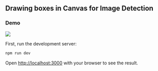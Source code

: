 ## Drawing boxes in Canvas for Image Detection

### Demo
![](https://i.imgflip.com/9031l0.gif)

First, run the development server:

```bash
npm run dev
```

Open [http://localhost:3000](http://localhost:3000) with your browser to see the result.
